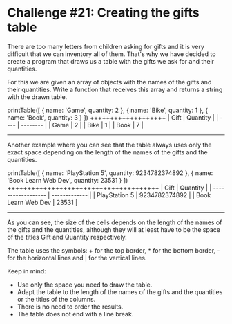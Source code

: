 # Challenge #21: Creating the gifts table

There are too many letters from children asking for gifts and it is very difficult that we can inventory all of them. That's why we have decided to create a program that draws us a table with the gifts we ask for and their quantities.

For this we are given an array of objects with the names of the gifts and their quantities. Write a function that receives this array and returns a string with the drawn table.

  printTable([
    { name: 'Game', quantity: 2 },
    { name: 'Bike', quantity: 1 },
    { name: 'Book', quantity: 3 }
  ])
  +++++++++++++++++++
  | Gift | Quantity |
  | ---- | -------- |
  | Game | 2        |
  | Bike | 1        |
  | Book | 7        |
  *******************
  Another example where you can see that the table always uses only the exact space depending on the length of the names of the gifts and the quantities.

  printTable([
    { name: 'PlayStation 5', quantity: 9234782374892 },
    { name: 'Book Learn Web Dev', quantity: 23531 }
  ])
  ++++++++++++++++++++++++++++++++++++++
  | Gift               | Quantity      |
  | ------------------ | ------------- |
  | PlayStation 5      | 9234782374892 |
  | Book Learn Web Dev | 23531         |
  **************************************
As you can see, the size of the cells depends on the length of the names of the gifts and the quantities, although they will at least have to be the space of the titles Gift and Quantity respectively.

The table uses the symbols: + for the top border, * for the bottom border, - for the horizontal lines and | for the vertical lines.

Keep in mind:

- Use only the space you need to draw the table.
- Adapt the table to the length of the names of the gifts and the quantities or the titles of the columns.
- There is no need to order the results.
- The table does not end with a line break.